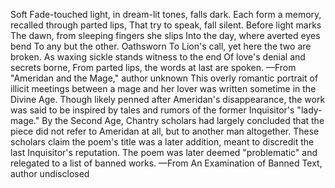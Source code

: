 Soft Fade-touched light, in dream-lit tones, falls dark.
Each form a memory, recalled through parted lips,
That try to speak, fall silent. Before light marks
The dawn, from sleeping fingers she slips
Into the day, where averted eyes bend
To any but the other. Oathsworn
To Lion's call, yet here the two are broken.
As waxing sickle stands witness to the end
Of love's denial and secrets borne,
From parted lips, the words at last are spoken.
—From "Ameridan and the Mage," author unknown
This overly romantic portrait of illicit meetings between a mage and her lover was written sometime in the Divine Age. Though likely penned after Ameridan's disappearance, the work was said to be inspired by tales and rumors of the former Inquisitor's "lady-mage." By the Second Age, Chantry scholars had largely concluded that the piece did not refer to Ameridan at all, but to another man altogether. These scholars claim the poem's title was a later addition, meant to discredit the last Inquisitor's reputation. The poem was later deemed "problematic" and relegated to a list of banned works.
—From An Examination of Banned Text, author undisclosed
